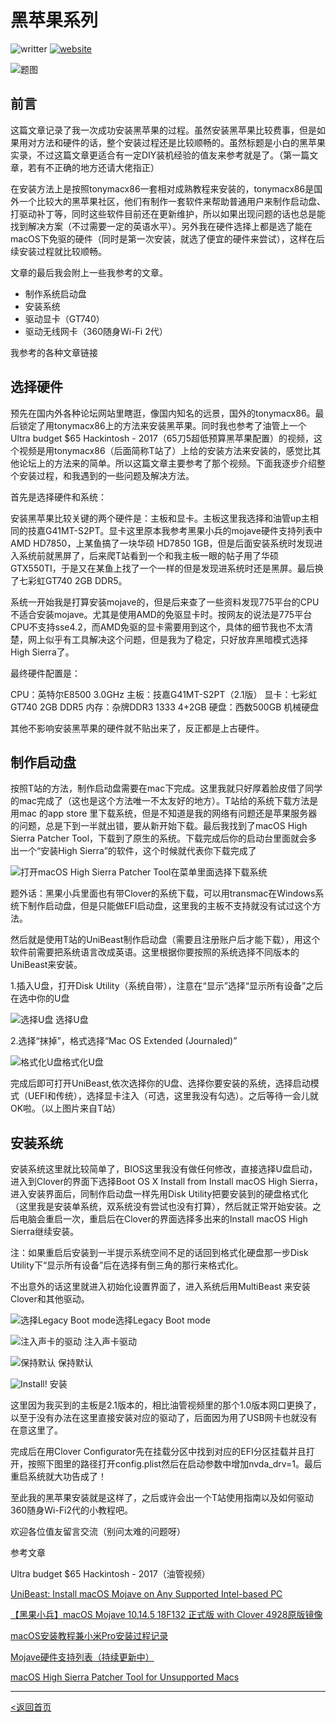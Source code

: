 # 黑苹果系列
![writter](https://img.shields.io/badge/%E4%BD%9C%E8%80%85-zwiss%20cai-brightgreen)
[![website](https://img.shields.io/badge/%E9%A6%96%E5%8F%91-%E4%BB%80%E4%B9%88%E5%80%BC%E5%BE%97%E4%B9%B0-red)](https://post.smzdm.com/p/a5k6q4dl/)



![题图](https://qna.smzdm.com/201907/16/5d2d459320ee16660.jpg_fo742.jpg)
## 前言
这篇文章记录了我一次成功安装黑苹果的过程。虽然安装黑苹果比较费事，但是如果用对方法和硬件的话，整个安装过程还是比较顺畅的。虽然标题是小白的黑苹果实录，不过这篇文章更适合有一定DIY装机经验的值友来参考就是了。（第一篇文章，若有不正确的地方还请大佬指正）

在安装方法上是按照tonymacx86一套相对成熟教程来安装的，tonymacx86是国外一个比较大的黑苹果社区，他们有制作一套软件来帮助普通用户来制作启动盘、打驱动补丁等，同时这些软件目前还在更新维护，所以如果出现问题的话也总是能找到解决方案（不过需要一定的英语水平）。另外我在硬件选择上都是选了能在macOS下免驱的硬件（同时是第一次安装，就选了便宜的硬件来尝试），这样在后续安装过程就比较顺畅。

文章的最后我会附上一些我参考的文章。

* 制作系统启动盘
* 安装系统
* 驱动显卡（GT740）
* 驱动无线网卡（360随身Wi-Fi 2代）

我参考的各种文章链接

## 选择硬件


预先在国内外各种论坛网站里瞎逛，像国内知名的远景，国外的tonymacx86。最后锁定了用tonymacx86上的方法来安装黑苹果。同时我也参考了油管上一个Ultra budget $65 Hackintosh - 2017（65刀5超低预算黑苹果配置）的视频，这个视频是用tonymacx86（后面简称T站了）上给的安装方法来安装的，感觉比其他论坛上的方法来的简单。所以这篇文章主要参考了那个视频。下面我逐步介绍整个安装过程，和我遇到的一些问题及解决方法。

首先是选择硬件和系统：

安装黑苹果比较关键的两个硬件是：主板和显卡。主板这里我选择和油管up主相同的技嘉G41MT-S2PT。显卡这里原本我参考黑果小兵的mojave硬件支持列表中AMD HD7850，上某鱼搞了一块华硕 HD7850 1GB，但是后面安装系统时发现进入系统前就黑屏了，后来爬T站看到一个和我主板一眼的帖子用了华硕GTX550TI，于是又在某鱼上找了一个一样的但是发现进系统时还是黑屏。最后换了七彩虹GT740 2GB DDR5。

系统一开始我是打算安装mojave的，但是后来查了一些资料发现775平台的CPU不适合安装mojave。尤其是使用AMD的免驱显卡时。按网友的说法是775平台CPU不支持sse4.2，而AMD免驱的显卡需要用到这个，具体的细节我也不太清楚，网上似乎有工具解决这个问题，但是我为了稳定，只好放弃黑暗模式选择High Sierra了。

最终硬件配置是：

CPU：英特尔E8500 3.0GHz
主板：技嘉G41MT-S2PT（2.1版）
显卡：七彩虹GT740 2GB DDR5
内存：杂牌DDR3 1333 4+2GB
硬盘：西数500GB 机械硬盘

其他不影响安装黑苹果的硬件就不贴出来了，反正都是上古硬件。

## 制作启动盘
按照T站的方法，制作启动盘需要在mac下完成。这里我就只好厚着脸皮借了同学的mac完成了（这也是这个方法唯一不太友好的地方）。T站给的系统下载方法是用mac 的app store 里下载系统，但是不知道是我的网络有问题还是苹果服务器的问题，总是下到一半就出错，要从新开始下载。最后我找到了macOS High Sierra Patcher Tool，下载到了原生的系统。下载完成后你的启动台里面就会多出一个“安装High Sierra”的软件，这个时候就代表你下载完成了

![打开macOS High Sierra Patcher Tool在菜单里面选择下载系统](http://dosdude1.com/highsierra/tutorialimages/downloadMacOS.png)

题外话：黑果小兵里面也有带Clover的系统下载，可以用transmac在Windows系统下制作启动盘，但是只能做EFI启动盘，这里我的主板不支持就没有试过这个方法。

然后就是使用T站的UniBeast制作启动盘（需要且注册账户后才能下载），用这个软件前需要把系统语言改成英语。这里根据你要按照的系统选择不同版本的UniBeast来安装。

1.插入U盘，打开Disk Utility（系统自带），注意在“显示”选择“显示所有设备”之后在选中你的U盘

![选择U盘](https://www.tonymacx86.com/attachments/screen-shot-2016-09-12-at-9-36-54-am-png.210183/)
选择U盘

2.选择“抹掉”，格式选择“Mac OS Extended (Journaled)”

![格式化U盘](https://www.tonymacx86.com/attachments/screen-shot-2016-09-12-at-9-37-44-am-png.210182/)格式化U盘

完成后即可打开UniBeast,依次选择你的U盘、选择你要安装的系统，选择启动模式（UEFI和传统），选择显卡注入（可选，这里我没有勾选）。之后等待一会儿就OK啦。（以上图片来自T站）

## 安装系统
安装系统这里就比较简单了，BIOS这里我没有做任何修改，直接选择U盘启动，进入到Clover的界面下选择Boot OS X Install from Install macOS High Sierra，进入安装界面后，同制作启动盘一样先用Disk Utility把要安装到的硬盘格式化（这里我是安装单系统，双系统没有尝试也没有打算），然后就正常开始安装。之后电脑会重启一次，重启后在Clover的界面选择多出来的Install macOS High Sierra继续安装。

注：如果重启后安装到一半提示系统空间不足的话回到格式化硬盘那一步Disk Utility下“显示所有设备”后在选择有倒三角的那行来格式化。

不出意外的话这里就进入初始化设置界面了，进入系统后用MultiBeast 来安装Clover和其他驱动。

![选择Legacy Boot mode](https://www.tonymacx86.com/attachments/screen-shot-2016-09-27-at-10-55-44-am-png.212542/)选择Legacy Boot mode

![注入声卡的驱动](https://qnam.smzdm.com/201907/16/5d2d1990d7a364319.png_e680.jpg)
注入声卡驱动

   

![保持默认](https://qnam.smzdm.com/201907/16/5d2d1990c65099319.png_e680.jpg)
保持默认

![Install!](https://qnam.smzdm.com/201907/16/5d2d19911ed015491.png_e680.jpg)
安装

这里因为我买到的主板是2.1版本的，相比油管视频里的那个1.0版本网口更换了，以至于没有办法在这里直接安装对应的驱动了，后面因为用了USB网卡也就没有在意这里了。

完成后在用Clover Configurator先在挂载分区中找到对应的EFI分区挂载并且打开，按照下图里的路径打开config.plist然后在启动参数中增加nvda_drv=1。最后重启系统就大功告成了！


至此我的黑苹果安装就是这样了，之后或许会出一个T站使用指南以及如何驱动360随身Wi-Fi2代的小教程吧。

欢迎各位值友留言交流（别问太难的问题呀）

参考文章

Ultra budget $65 Hackintosh - 2017（油管视频）

[UniBeast: Install macOS Mojave on Any Supported Intel-based PC](https://www.tonymacx86.com/threads/unibeast-install-macos-mojave-on-any-supported-intel-based-pc.259381/)

[【黑果小兵】macOS Mojave 10.14.5 18F132 正式版 with Clover 4928原版镜像](https://blog.daliansky.net/macOS-Mojave-10.14.5-18F132-official-version-with-Clover-4928-original-image.html)

[macOS安装教程兼小米Pro安装过程记录](https://blog.daliansky.net/MacOS-installation-tutorial-XiaoMi-Pro-installation-process-records.html)

[Mojave硬件支持列表（持续更新中）](https://blog.daliansky.net/Mojave-Hardware-Support-List.html)

[macOS High Sierra Patcher Tool for Unsupported Macs](http://dosdude1.com/highsierra/)

---
[<返回首页](README.md)